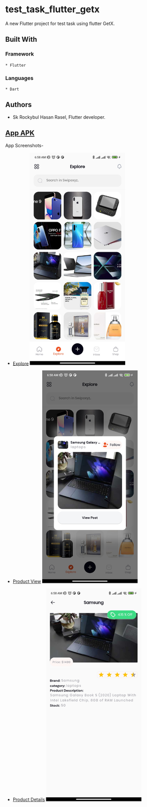 # test_task_flutter_getx

A new Flutter project for test task using flutter GetX.

<!--Background Story-->

## Built With
### Framework
    * Flutter
### Languages
    * Dart

## Authors
* Sk Rockybul Hasan Rasel, Flutter developer. 

[App APK](https://drive.google.com/file/d/1ccou8W_rZoh7XeaTVfGTieZnpEGPrzpD/view?usp=sharing)
------------
App Screenshots-
- [Explore](assets/images/explore.jpg)
  <img src="assets/images/explore.jpg" alt="Girl in a jacket" width="300">

- [Product View](assets/images/product_view.jpg)
  <img src="assets/images/product_view.jpg" alt="Girl in a jacket" width="300">

- [Product Details](assets/images/product_details.jpg)
  <img src="assets/images/product_details.jpg" alt="Girl in a jacket" width="300">
